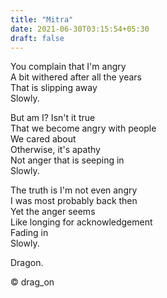 ```yaml
---
title: "Mitra"
date: 2021-06-30T03:15:54+05:30
draft: false
---
```


You complain that I'm angry  
A bit withered after all the years  
That is slipping away  
Slowly.  

But am I? Isn't it true  
That we become angry with people  
We cared about  
Otherwise, it's apathy  
Not anger that is seeping in  
Slowly.  

The truth is I'm not even angry  
I was most probably back then  
Yet the anger seems  
Like longing for acknowledgement  
Fading in  
Slowly.  

Dragon.

© drag_on